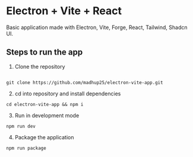 # Electron + Vite + React

Basic application made with Electron, Vite, Forge, React, Tailwind, Shadcn UI.

## Steps to run the app

1. Clone the repository

```

git clone https://github.com/madhup25/electron-vite-app.git

```

2. cd into repository and install dependencies

```
cd electron-vite-app && npm i
```

3. Run in development mode

```
npm run dev
```

4. Package the application

```
npm run package
```
